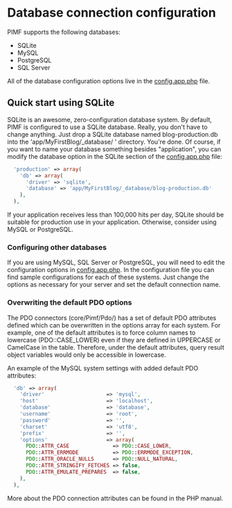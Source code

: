 # Database connection configuration

PIMF supports the following databases:

- SQLite
- MySQL
- PostgreSQL
- SQL Server

All of the database configuration options live in the [config.app.php](https://github.com/gjerokrsteski/pimf-blog/blob/master/app/config.app.php) file.

## Quick start using SQLite
SQLite is an awesome, zero-configuration database system. By default, PIMF is configured to use a SQLite database. Really, you don't have to change anything. Just drop a SQLite database named blog-production.db into the 'app/MyFirstBlog/_database/ ' directory. You're done.
Of course, if you want to name your database something besides "application", you can modify the database option in the SQLite section of the [config.app.php](https://github.com/gjerokrsteski/pimf-blog/blob/master/app/config.app.php) file:

```php
  'production' => array(
    'db' => array(
      'driver' => 'sqlite',
      'database' => 'app/MyFirstBlog/_database/blog-production.db'
    ),
  ),
```

If your application receives less than 100,000 hits per day, SQLite should be suitable for production use in your application. Otherwise, consider using MySQL or PostgreSQL.

### Configuring other databases
If you are using MySQL, SQL Server or PostgreSQL, you will need to edit the configuration options in [config.app.php](https://github.com/gjerokrsteski/pimf-blog/blob/master/app/config.app.php). In the configuration file you can find sample configurations for each of these systems. Just change the options as necessary for your server and set the default connection name.

### Overwriting the default PDO options
The PDO connectors (core/Pimf/Pdo/) has a set of default PDO attributes defined which can be overwritten in the options array for each system. For example, one of the default attributes is to force column names to lowercase (PDO::CASE_LOWER) even if they are defined in UPPERCASE or CamelCase in the table. Therefore, under the default attributes, query result object variables would only be accessible in lowercase.

An example of the MySQL system settings with added default PDO attributes:

```php
  'db' => array(
    'driver'                    => 'mysql',
    'host'                      => 'localhost',
    'database'                  => 'database',
    'username'                  => 'root',
    'password'                  => '',
    'charset'                   => 'utf8',
    'prefix'                    => '',
    'options'                   => array(
      PDO::ATTR_CASE              => PDO::CASE_LOWER,
      PDO::ATTR_ERRMODE           => PDO::ERRMODE_EXCEPTION,
      PDO::ATTR_ORACLE_NULLS      => PDO::NULL_NATURAL,
      PDO::ATTR_STRINGIFY_FETCHES => false,
      PDO::ATTR_EMULATE_PREPARES  => false,
    ),
  ),
```

More about the PDO connection attributes can be found in the PHP manual.
